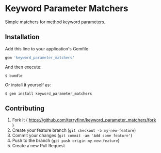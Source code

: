 # Keyword Parameter Matchers

Simple matchers for method keyword parameters.

## Installation

Add this line to your application's Gemfile:

```ruby
gem 'keyword_parameter_matchers'
```

And then execute:
```shell
$ bundle
```

Or install it yourself as:
```shell
$ gem install keyword_parameter_matchers
```

## Contributing

1. Fork it ( https://github.com/terryfinn/keyword_parameter_matchers/fork )
2. Create your feature branch (`git checkout -b my-new-feature`)
3. Commit your changes (`git commit -am 'Add some feature'`)
4. Push to the branch (`git push origin my-new-feature`)
5. Create a new Pull Request
